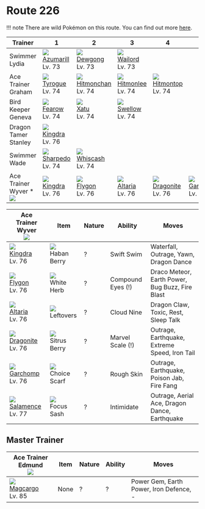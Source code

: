 # Route 226

!!! note
    There are wild Pokémon on this route. You can find out more [here](../../wild_pokemon/route_226/).


Trainer                             | 1                                 | 2                                  | 3                                 | 4                                 | 5                                | 6
---                                 | ---                               | ---                                | ---                               | ---                               | ---                              | ---
Swimmer Lydia                       | ![][184]<br>[Azumarill]<br>Lv. 73 | ![][087]<br>[Dewgong]<br>Lv. 73    | ![][321]<br>[Wailord]<br>Lv. 73   | &nbsp;                            | &nbsp;                           | &nbsp;
Ace Trainer Graham                  | ![][236]<br>[Tyrogue]<br>Lv. 74   | ![][107]<br>[Hitmonchan]<br>Lv. 74 | ![][106]<br>[Hitmonlee]<br>Lv. 74 | ![][237]<br>[Hitmontop]<br>Lv. 74 | &nbsp;                           | &nbsp;
Bird Keeper Geneva                  | ![][022]<br>[Fearow]<br>Lv. 74    | ![][178]<br>[Xatu]<br>Lv. 74       | ![][277]<br>[Swellow]<br>Lv. 74   | &nbsp;                            | &nbsp;                           | &nbsp;
Dragon Tamer Stanley                | ![][230]<br>[Kingdra]<br>Lv. 76   | &nbsp;                             | &nbsp;                            | &nbsp;                            | &nbsp;                           | &nbsp;
Swimmer Wade                        | ![][319]<br>[Sharpedo]<br>Lv. 74  | ![][340]<br>[Whiscash]<br>Lv. 74   | &nbsp;                            | &nbsp;                            | &nbsp;                           | &nbsp;
Ace Trainer Wyver *<br>![][ace_m_2] | ![][230]<br>[Kingdra]<br>Lv. 76   | ![][330]<br>[Flygon]<br>Lv. 76     | ![][334]<br>[Altaria]<br>Lv. 76   | ![][149]<br>[Dragonite]<br>Lv. 76 | ![][445]<br>[Garchomp]<br>Lv. 76 | ![][373]<br>[Salamence]<br>Lv. 77

Ace Trainer Wyver<br>![][ace_m_2] | Item                              | Nature | Ability           | Moves
---                               | ---                               | ---    | ---               | ---
![][230]<br>[Kingdra]<br>Lv. 76   | ![][haban-berry]<br>Haban Berry   | ?      | Swift Swim        | Waterfall, Outrage, Yawn, Dragon Dance
![][330]<br>[Flygon]<br>Lv. 76    | ![][white-herb]<br>White Herb     | ?      | Compound Eyes (!) | Draco Meteor, Earth Power, Bug Buzz, Fire Blast
![][334]<br>[Altaria]<br>Lv. 76   | ![][leftovers]<br>Leftovers       | ?      | Cloud Nine        | Dragon Claw, Toxic, Rest, Sleep Talk
![][149]<br>[Dragonite]<br>Lv. 76 | ![][sitrus-berry]<br>Sitrus Berry | ?      | Marvel Scale (!)  | Outrage, Earthquake, Extreme Speed, Iron Tail
![][445]<br>[Garchomp]<br>Lv. 76  | ![][choice-scarf]<br>Choice Scarf | ?      | Rough Skin        | Outrage, Earthquake, Poison Jab, Fire Fang
![][373]<br>[Salamence]<br>Lv. 77 | ![][focus-sash]<br>Focus Sash     | ?      | Intimidate        | Outrage, Aerial Ace, Dragon Dance, Earthquake

## Master Trainer

Ace Trainer Edmund<br>![][ace_m] | Item | Nature | Ability | Moves
---                              | ---  | ---    | ---     | ---
![][219]<br>[Magcargo]<br>Lv. 85 | None | ?      | ?       | Power Gem, Earth Power, Iron Defence, -

[Fearow]: ../../pokemon_changes/022/
[Dewgong]: ../../pokemon_changes/087/
[Hitmonlee]: ../../pokemon_changes/106/
[Hitmonchan]: ../../pokemon_changes/107/
[Dragonite]: ../../pokemon_changes/149/
[Xatu]: ../../pokemon_changes/178/
[Azumarill]: ../../pokemon_changes/184/
[Magcargo]: ../../pokemon_changes/219/
[Kingdra]: ../../pokemon_changes/230/
[Tyrogue]: ../../pokemon_changes/236/
[Hitmontop]: ../../pokemon_changes/237/
[Swellow]: ../../pokemon_changes/277/
[Sharpedo]: ../../pokemon_changes/319/
[Wailord]: ../../pokemon_changes/321/
[Flygon]: ../../pokemon_changes/330/
[Altaria]: ../../pokemon_changes/334/
[Whiscash]: ../../pokemon_changes/340/
[Salamence]: ../../pokemon_changes/373/
[Garchomp]: ../../pokemon_changes/445/
[choice-scarf]: ../img/items/choice-scarf.png
[focus-sash]: ../img/items/focus-sash.png
[haban-berry]: ../img/items/haban-berry.png
[leftovers]: ../img/items/leftovers.png
[sitrus-berry]: ../img/items/sitrus-berry.png
[white-herb]: ../img/items/white-herb.png
[022]: ../img/pokemon/022.png
[087]: ../img/pokemon/087.png
[106]: ../img/pokemon/106.png
[107]: ../img/pokemon/107.png
[149]: ../img/pokemon/149.png
[178]: ../img/pokemon/178.png
[184]: ../img/pokemon/184.png
[219]: ../img/pokemon/219.png
[230]: ../img/pokemon/230.png
[236]: ../img/pokemon/236.png
[237]: ../img/pokemon/237.png
[277]: ../img/pokemon/277.png
[319]: ../img/pokemon/319.png
[321]: ../img/pokemon/321.png
[330]: ../img/pokemon/330.png
[334]: ../img/pokemon/334.png
[340]: ../img/pokemon/340.png
[373]: ../img/pokemon/373.png
[445]: ../img/pokemon/445.png
[ace_m_2]: ../img/trainer/ace_m_2.png
[ace_m]: ../img/trainer/ace_m.png
